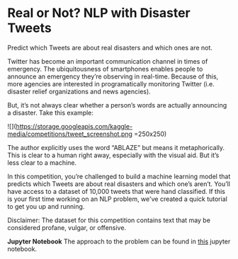 # Real or Not? NLP with Disaster Tweets
Predict which Tweets are about real disasters and which ones are not.

Twitter has become an important communication channel in times of emergency.
The ubiquitousness of smartphones enables people to announce an emergency they’re observing in real-time. Because of this, more agencies are interested in programatically monitoring Twitter (i.e. disaster relief organizations and news agencies).

But, it’s not always clear whether a person’s words are actually announcing a disaster. Take this example:

![](https://storage.googleapis.com/kaggle-media/competitions/tweet_screenshot.png =250x250)

The author explicitly uses the word “ABLAZE” but means it metaphorically. This is clear to a human right away, especially with the visual aid. But it’s less clear to a machine.

In this competition, you’re challenged to build a machine learning model that predicts which Tweets are about real disasters and which one’s aren’t. You’ll have access to a dataset of 10,000 tweets that were hand classified. If this is your first time working on an NLP problem, we've created a quick tutorial to get you up and running.

Disclaimer: The dataset for this competition contains text that may be considered profane, vulgar, or offensive.

**Jupyter Notebook**
The approach to the problem can be found in [this](https://github.com/alexisleveratto/Real-or-Not-NLP-with-Disaster-Tweets/blob/master/Real_or_Not__NLP_with_Disaster_Tweets.ipynb) jupyter notebook.


